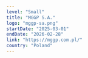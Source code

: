 ```yaml
---
level: "Small"
title: "MGGP S.A."
logo: "mggp-sa.png"
startDate: "2025-03-01"
endDate: "2026-02-28"
link: "https://mggp.com.pl/"
country: "Poland"
---
```

